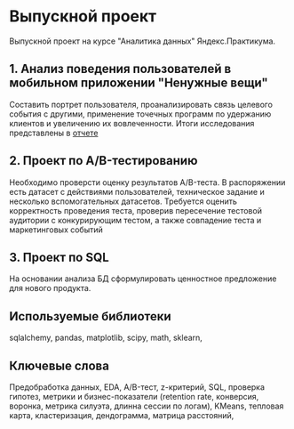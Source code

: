 # Выпускной проект
Выпускной проект на курсе "Аналитика данных" Яндекс.Практикума.

## 1. Анализ поведения пользователей в мобильном приложении "Ненужные вещи"
Составить портрет пользователя, проанализировать связь целевого события с другими, применение точечных программ по удержанию клиентов и увеличению их вовлеченности.
Итоги исследования представлены в [отчете](Анализ_поведения_пользователей_в_мобильном_приложении.pdf)

## 2. Проект по А/B-тестированию
Необходимо проверсти оценку результатов A/B-теста. В распоряжении есть датасет с действиями пользователей, техническое задание и несколько вспомогательных датасетов. Требуется оценить корректность проведения теста, проверив пересечение тестовой аудитории с конкурирующим тестом, а также совпадение теста и маркетинговых событий

## 3. Проект по SQL
На основании анализа БД сформулировать ценностное предложение для нового продукта.


## Используемые библиотеки
sqlalchemy, pandas, matplotlib, scipy, math, sklearn, 

## Ключевые слова
Предобработка данных, EDA, A/B-тест,  z-критерий, SQL, проверка гипотез, метрики и бизнес-показатели (retention rate, конверсия, воронка, метрика силуэта, длинна сессии по логам), KMeans, тепловая карта, кластеризация, дендограмма, матрица расстояний, 
